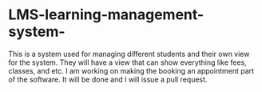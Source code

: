 # LMS-learning-management-system-
This is a system used for managing different students and their own view for the system. They will have a view that can show everything like fees, classes, and etc.
I am working on making the booking an appointment part of the software. It will be done and I will issue a pull request. 
